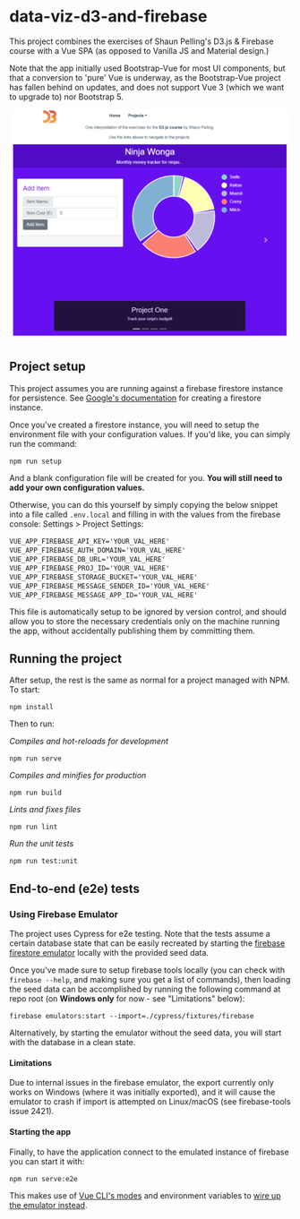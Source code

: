 # data-viz-d3-and-firebase

This project combines the exercises of Shaun Pelling's D3.js & Firebase course with a Vue SPA (as opposed to Vanilla JS and Material design.)

Note that the app initially used Bootstrap-Vue for most UI components, but that a conversion to 'pure' Vue is underway, as the Bootstrap-Vue project has fallen behind on updates, and does not support Vue 3 (which we want to upgrade to) nor Bootstrap 5.

![What the App looks like](./media/home-preview.png)

## Project setup

This project assumes you are running against a firebase firestore instance for persistence. See [Google's documentation](https://cloud.google.com/firestore/docs/quickstart-servers) for creating a firestore instance.

Once you've created a firestore instance, you will need to setup the environment file with your configuration values. If you'd like, you can simply run the command:

```
npm run setup
```

And a blank configuration file will be created for you. **You will still need to add your own configuration values.**

Otherwise, you can do this yourself by simply copying the below snippet into a file called `.env.local` and filling in with the values from the firebase console: Settings > Project Settings:

```
VUE_APP_FIREBASE_API_KEY='YOUR_VAL_HERE'
VUE_APP_FIREBASE_AUTH_DOMAIN='YOUR_VAL_HERE'
VUE_APP_FIREBASE_DB_URL='YOUR_VAL_HERE'
VUE_APP_FIREBASE_PROJ_ID='YOUR_VAL_HERE'
VUE_APP_FIREBASE_STORAGE_BUCKET='YOUR_VAL_HERE'
VUE_APP_FIREBASE_MESSAGE_SENDER_ID='YOUR_VAL_HERE'
VUE_APP_FIREBASE_MESSAGE_APP_ID='YOUR_VAL_HERE'
```

This file is automatically setup to be ignored by version control, and should allow you to store the necessary credentials only on the machine running the app, without accidentally publishing them by committing them.

## Running the project

After setup, the rest is the same as normal for a project managed with NPM. To start:

```
npm install
```

Then to run:

_Compiles and hot-reloads for development_

```
npm run serve
```

_Compiles and minifies for production_

```
npm run build
```

_Lints and fixes files_

```
npm run lint
```

_Run the unit tests_

```
npm run test:unit
```

## End-to-end (e2e) tests

### Using Firebase Emulator

The project uses Cypress for e2e testing. Note that the tests assume a certain database state that can be easily recreated by starting the [firebase firestore emulator](https://firebase.google.com/docs/emulator-suite) locally with the provided seed data.

Once you've made sure to setup firebase tools locally (you can check with `firebase --help`, and making sure you get a list of commands), then loading the seed data can be accomplished by running the following command at repo root (on **Windows only** for now - see "Limitations" below):

```
firebase emulators:start --import=./cypress/fixtures/firebase
```

Alternatively, by starting the emulator without the seed data, you will start with the database in a clean state.

#### Limitations

Due to internal issues in the firebase emulator, the export currently only works on Windows (where it was initially exported), and it will cause the emulator to crash if import is attempted on Linux/macOS (see firebase-tools issue 2421).

#### Starting the app

Finally, to have the application connect to the emulated instance of firebase you can start it with:

```
npm run serve:e2e
```

This makes use of [Vue CLI's modes](https://cli.vuejs.org/guide/mode-and-env.html) and environment variables to [wire up the emulator instead](./src/firestore/index.js#14).
